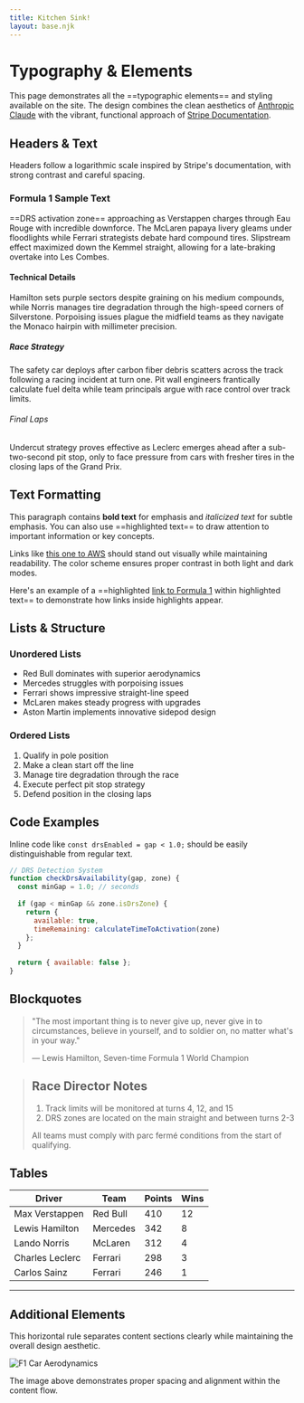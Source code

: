 ```yaml
---
title: Kitchen Sink!
layout: base.njk
---
```


# Typography & Elements

This page demonstrates all the ==typographic elements== and styling available on the site. The design combines the clean aesthetics of [Anthropic Claude](https://www.anthropic.com/claude) with the vibrant, functional approach of [Stripe Documentation](https://docs.stripe.com/).

## Headers & Text

Headers follow a logarithmic scale inspired by Stripe's documentation, with strong contrast and careful spacing.

### Formula 1 Sample Text

==DRS activation zone== approaching as Verstappen charges through Eau Rouge with incredible downforce. The McLaren papaya livery gleams under floodlights while Ferrari strategists debate hard compound tires. Slipstream effect maximized down the Kemmel straight, allowing for a late-braking overtake into Les Combes.

#### Technical Details

Hamilton sets purple sectors despite graining on his medium compounds, while Norris manages tire degradation through the high-speed corners of Silverstone. Porpoising issues plague the midfield teams as they navigate the Monaco hairpin with millimeter precision.

##### Race Strategy

The safety car deploys after carbon fiber debris scatters across the track following a racing incident at turn one. Pit wall engineers frantically calculate fuel delta while team principals argue with race control over track limits.

###### Final Laps

Undercut strategy proves effective as Leclerc emerges ahead after a sub-two-second pit stop, only to face pressure from cars with fresher tires in the closing laps of the Grand Prix.

## Text Formatting

This paragraph contains **bold text** for emphasis and *italicized text* for subtle emphasis. You can also use ==highlighted text== to draw attention to important information or key concepts.

Links like [this one to AWS](https://aws.amazon.com) should stand out visually while maintaining readability. The color scheme ensures proper contrast in both light and dark modes.

Here's an example of a ==highlighted [link to Formula 1](https://formula1.com) within highlighted text== to demonstrate how links inside highlights appear.

## Lists & Structure

### Unordered Lists

* Red Bull dominates with superior aerodynamics
* Mercedes struggles with porpoising issues
* Ferrari shows impressive straight-line speed
* McLaren makes steady progress with upgrades
* Aston Martin implements innovative sidepod design

### Ordered Lists

1. Qualify in pole position
2. Make a clean start off the line
3. Manage tire degradation through the race
4. Execute perfect pit stop strategy
5. Defend position in the closing laps

## Code Examples

Inline code like `const drsEnabled = gap < 1.0;` should be easily distinguishable from regular text.

```javascript
// DRS Detection System
function checkDrsAvailability(gap, zone) {
  const minGap = 1.0; // seconds
  
  if (gap < minGap && zone.isDrsZone) {
    return {
      available: true,
      timeRemaining: calculateTimeToActivation(zone)
    };
  }
  
  return { available: false };
}
```

## Blockquotes

> "The most important thing is to never give up, never give in to circumstances, believe in yourself, and to soldier on, no matter what's in your way."
> 
> — Lewis Hamilton, Seven-time Formula 1 World Champion

> ## Race Director Notes
> 
> 1. Track limits will be monitored at turns 4, 12, and 15
> 2. DRS zones are located on the main straight and between turns 2-3
> 
> All teams must comply with parc fermé conditions from the start of qualifying.

## Tables

| Driver          | Team          | Points | Wins |
|-----------------|---------------|--------|------|
| Max Verstappen  | Red Bull      | 410    | 12   |
| Lewis Hamilton  | Mercedes      | 342    | 8    |
| Lando Norris    | McLaren       | 312    | 4    |
| Charles Leclerc | Ferrari       | 298    | 3    |
| Carlos Sainz    | Ferrari       | 246    | 1    |

---

## Additional Elements

This horizontal rule separates content sections clearly while maintaining the overall design aesthetic.

![F1 Car Aerodynamics](https://get.svg.workers.dev/?s=320x180&f=gray "F1 Car Aerodynamics")

The image above demonstrates proper spacing and alignment within the content flow.
